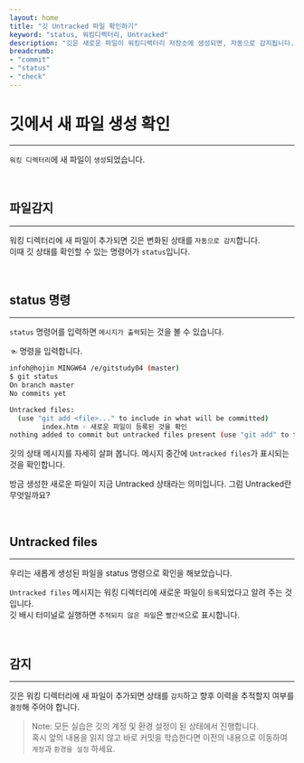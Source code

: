 ```yaml
---
layout: home
title: "깃 Untracked 파일 확인하기"
keyword: "status, 워킹디렉터리, Untracked"
description: "깃은 새로운 파일이 워킹디렉터리 저장소에 생성되면, 자동으로 감지됩니다. 또한 Untracked 파일의 추적여부를 결정해 주어야 합니다."
breadcrumb:
- "commit"
- "status"
- "check"
---
```


# 깃에서 새 파일 생성 확인
---
`워킹 디렉터리`에 새 파일이 `생성`되었습니다.  

<br>

## 파일감지
---
워킹 디렉터리에 새 파일이 추가되면 깃은 변화된 상태를 `자동으로 감지`합니다.  
이때 깃 상태를 확인할 수 있는 명령어가 `status`입니다.  

<br>

## status 명령
---
`status` 명령어를 입력하면 `메시지가 출력`되는 것을 볼 수 있습니다.  

☜ 명령을 입력합니다.
```bash
infoh@hojin MINGW64 /e/gitstudy04 (master)
$ git status
On branch master
No commits yet

Untracked files: 
  (use "git add <file>..." to include in what will be committed)
        index.htm ☜ 새로운 파일이 등록된 것을 확인
nothing added to commit but untracked files present (use "git add" to track)
```

깃의 상태 메시지를 자세히 살펴 봅니다.
메시지 중간에 `Untracked files`가 표시되는 것을 확인합니다.  

방금 생성한 새로운 파일이 지금 Untracked 상태라는 의미입니다. 그럼 Untracked란 무엇일까요?

<br>

## Untracked files
---
우리는 새롭게 생성된 파일을 status 명령으로 확인을 해보았습니다.  

`Untracked files` 메시지는 워킹 디렉터리에 새로운 파일이 `등록`되었다고 알려 주는 것입니다.  
깃 배시 터미널로 실행하면 `추적되지 않은 파일`은 `빨간색`으로 표시합니다.  

<br>

## 감지
---
깃은 워킹 디렉터리에 새 파일이 추가되면 상태를 `감지`하고 향후 이력을 추적할지 여부를 `결정`해 주어야 합니다.  

> Note: 모든 실습은 깃의 계정 및 환경 설정이 된 상태에서 진행합니다.  
혹시 앞의 내용을 읽지 않고 바로 커밋을 학습한다면 이전의 내용으로 이동하여 `계정`과 `환경을 설정` 하세요.  

<br>